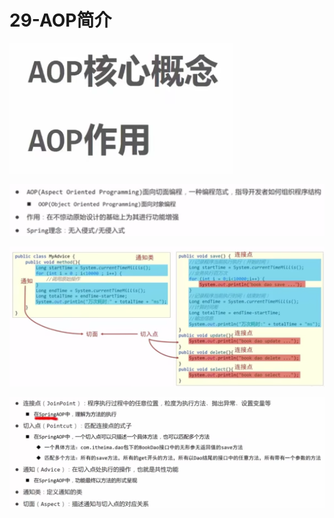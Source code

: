 # 29-AOP简介


![](../img/20230502225941.png)

![](../img/20230502230707.png)

![](../img/20230502231600.png)

![](../img/20230502231758.png)

